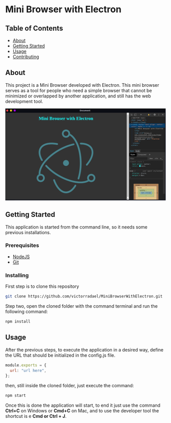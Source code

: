 # Mini Browser with Electron

## Table of Contents

- [About](#about)
- [Getting Started](#getting_started)
- [Usage](#usage)
- [Contributing](../CONTRIBUTING.md)

## About <a name = "about"></a>

This project is a Mini Browser developed with Electron. This mini browser serves as a tool for people who need a simple browser that cannot be minimized or overlapped by another application, and still has the web development tool.

![Mini Browser with Electron](./assets/model.png)

## Getting Started <a name = "getting_started"></a>

This application is started from the command line, so it needs some previous installations.

### Prerequisites

- [NodeJS](https://nodejs.org/en/)
- [Git](https://git-scm.com/)

### Installing

First step is to clone this repository

```sh
git clone https://github.com/victorradael/MiniBrowserWithElectron.git
```

Step two, open the cloned folder with the command terminal and run the following command:

```sh
npm install
```

## Usage <a name = "usage"></a>

After the previous steps, to execute the application in a desired way, define the URL that should be initialized in the config.js file.

```javascript
module.exports = {
  url: "url here",
};
```

then, still inside the cloned folder, just execute the command:

```sh
npm start
```

Once this is done the application will start, to end it just use the command **Ctrl+C** on Windows or **Cmd+C** on Mac, and to use the developer tool the shortcut is e **Cmd or Ctrl + J**.

